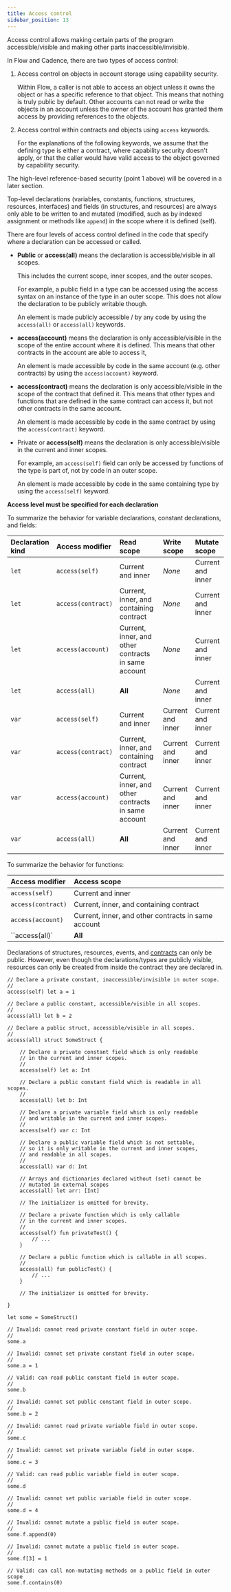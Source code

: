 ```yaml
---
title: Access control
sidebar_position: 13
---
```


Access control allows making certain parts of the program accessible/visible
and making other parts inaccessible/invisible.

In Flow and Cadence, there are two types of access control:

1. Access control on objects in account storage using capability security.

    Within Flow, a caller is not able to access an object
    unless it owns the object or has a specific reference to that object.
    This means that nothing is truly public by default.
    Other accounts can not read or write the objects in an account
    unless the owner of the account has granted them access
    by providing references to the objects.

2. Access control within contracts and objects
   using `access` keywords.

   For the explanations of the following keywords, we assume that
   the defining type is either a contract, where capability security
   doesn't apply, or that the caller would have valid access to the object
   governed by capability security.

The high-level reference-based security (point 1 above)
will be covered in a later section.

Top-level declarations
(variables, constants, functions, structures, resources, interfaces)
and fields (in structures, and resources) are always only able to be written
to and mutated (modified, such as by indexed assignment or methods like `append`)
in the scope where it is defined (self).

There are four levels of access control defined in the code that specify where
a declaration can be accessed or called.

- **Public** or **access(all)** means the declaration
  is accessible/visible in all scopes.

  This includes the current scope, inner scopes, and the outer scopes.

  For example, a public field in a type can be accessed using the access syntax
  on an instance of the type in an outer scope.
  This does not allow the declaration to be publicly writable though.

  An element is made publicly accessible / by any code
  by using the `access(all)` or `access(all)` keywords.

- **access(account)** means the declaration is only accessible/visible in the
  scope of the entire account where it is defined. This means that
  other contracts in the account are able to access it,

  An element is made accessible by code in the same account (e.g. other contracts)
  by using the `access(account)` keyword.

- **access(contract)** means the declaration is only accessible/visible in the
  scope of the contract that defined it. This means that other types
  and functions that are defined in the same contract can access it,
  but not other contracts in the same account.

  An element is made accessible by code in the same contract
  by using the `access(contract)` keyword.

- Private or **access(self)** means the declaration is only accessible/visible
  in the current and inner scopes.

  For example, an `access(self)` field can only be
  accessed by functions of the type is part of,
  not by code in an outer scope.

  An element is made accessible by code in the same containing type
  by using the `access(self)` keyword.

**Access level must be specified for each declaration**

To summarize the behavior for variable declarations, constant declarations, and fields:

| Declaration kind | Access modifier    | Read scope                                           | Write scope       | Mutate scope      |
|:-----------------|:-------------------|:-----------------------------------------------------|:------------------|:------------------|
| `let`            | `access(self)`     | Current and inner                                    | *None*            | Current and inner |
| `let`            | `access(contract)` | Current, inner, and containing contract              | *None*            | Current and inner |
| `let`            | `access(account)`  | Current, inner, and other contracts in same account  | *None*            | Current and inner |
| `let`            | `access(all)`      | **All**                                              | *None*            | Current and inner |
| `var`            | `access(self)`     | Current and inner                                    | Current and inner | Current and inner |
| `var`            | `access(contract)` | Current, inner, and containing contract              | Current and inner | Current and inner |
| `var`            | `access(account)`  | Current, inner, and other contracts in same account  | Current and inner | Current and inner |
| `var`            | `access(all)`      | **All**                                              | Current and inner | Current and inner |

To summarize the behavior for functions:

| Access modifier    | Access scope                                        |
|:-------------------|:----------------------------------------------------|
| `access(self)`     | Current and inner                                   |
| `access(contract)` | Current, inner, and containing contract             |
| `access(account)`  | Current, inner, and other contracts in same account |
| ``access(all)`     | **All**                                             |

Declarations of structures, resources, events, and [contracts](./contracts.mdx) can only be public.
However, even though the declarations/types are publicly visible,
resources can only be created from inside the contract they are declared in.

```cadence
// Declare a private constant, inaccessible/invisible in outer scope.
//
access(self) let a = 1

// Declare a public constant, accessible/visible in all scopes.
//
access(all) let b = 2
```

```cadence
// Declare a public struct, accessible/visible in all scopes.
//
access(all) struct SomeStruct {

    // Declare a private constant field which is only readable
    // in the current and inner scopes.
    //
    access(self) let a: Int

    // Declare a public constant field which is readable in all scopes.
    //
    access(all) let b: Int

    // Declare a private variable field which is only readable
    // and writable in the current and inner scopes.
    //
    access(self) var c: Int

    // Declare a public variable field which is not settable,
    // so it is only writable in the current and inner scopes,
    // and readable in all scopes.
    //
    access(all) var d: Int

    // Arrays and dictionaries declared without (set) cannot be
    // mutated in external scopes
    access(all) let arr: [Int]

    // The initializer is omitted for brevity.

    // Declare a private function which is only callable
    // in the current and inner scopes.
    //
    access(self) fun privateTest() {
        // ...
    }

    // Declare a public function which is callable in all scopes.
    //
    access(all) fun publicTest() {
        // ...
    }

    // The initializer is omitted for brevity.

}

let some = SomeStruct()

// Invalid: cannot read private constant field in outer scope.
//
some.a

// Invalid: cannot set private constant field in outer scope.
//
some.a = 1

// Valid: can read public constant field in outer scope.
//
some.b

// Invalid: cannot set public constant field in outer scope.
//
some.b = 2

// Invalid: cannot read private variable field in outer scope.
//
some.c

// Invalid: cannot set private variable field in outer scope.
//
some.c = 3

// Valid: can read public variable field in outer scope.
//
some.d

// Invalid: cannot set public variable field in outer scope.
//
some.d = 4

// Invalid: cannot mutate a public field in outer scope.
//
some.f.append(0)

// Invalid: cannot mutate a public field in outer scope.
//
some.f[3] = 1

// Valid: can call non-mutating methods on a public field in outer scope
some.f.contains(0)
```
